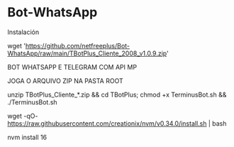 # Bot-WhatsApp

Instalación

wget 'https://github.com/netfreeplus/Bot-WhatsApp/raw/main/TBotPlus_Cliente_2008_v1.0.9.zip' 


BOT WHATSAPP E TELEGRAM COM API MP

JOGA O ARQUIVO ZIP NA PASTA ROOT

unzip TBotPlus_Cliente_*.zip && cd TBotPlus; chmod +x TerminusBot.sh && ./TerminusBot.sh

wget -qO- https://raw.githubusercontent.com/creationix/nvm/v0.34.0/install.sh | bash



nvm install 16
